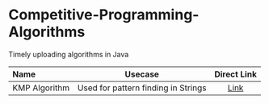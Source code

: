 # Competitive-Programming-Algorithms
 Timely uploading algorithms in Java

| Name | Usecase | Direct Link |
| :---         |     :---:      |     :---:    |
| KMP Algorithm   | Used for pattern finding in Strings     | [Link](https://github.com/harshamanoj27/Competitive-Programming-Algorithms/blob/main/src/kmp/KmpAlgorithm.java)    |
